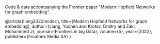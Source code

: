 Code & data accompanying the Frontier paper "Modern Hopfield Networks for graph embedding".

@article{liang2022modern,
  title={Modern Hopfield Networks for graph embedding},
  author={Liang, Yuchen and Krotov, Dmitry and Zaki, Mohammed J},
  journal={Frontiers in big Data},
  volume={5},
  year={2022},
  publisher={Frontiers Media SA}
}
